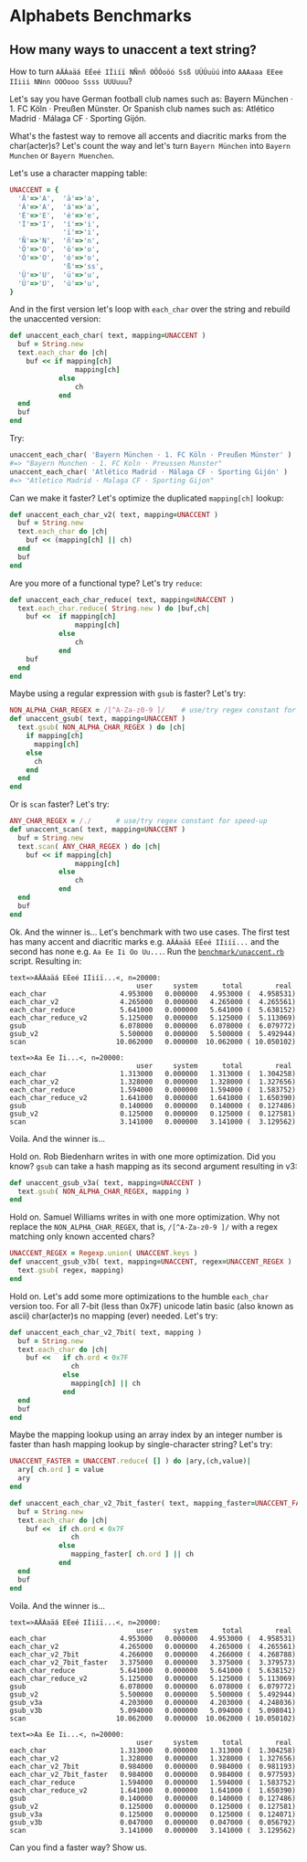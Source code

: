 # Alphabets Benchmarks


## How many ways to unaccent a text string?

How to turn `AÄÁaäá EÉeé IÍiíï NÑnñ OÖÓoöó Ssß UÜÚuüú`
into `AAAaaa EEee IIiii NNnn OOOooo Ssss UUUuuu`?

Let's say you have German football club names such as:
Bayern München · 1. FC Köln · Preußen Münster.
Or Spanish club names such as:
Atlético Madrid · Málaga CF · Sporting Gijón.

What's the fastest way to remove all accents and diacritic marks
from the char(acter)s?
Let's count the way
and let's turn
`Bayern München` into `Bayern Munchen` or `Bayern Muenchen`.

Let's use a character mapping table:

``` ruby
UNACCENT = {
  'Ä'=>'A',  'ä'=>'a',
  'Á'=>'A',  'á'=>'a',
  'É'=>'E',  'é'=>'e',
  'Í'=>'I',  'í'=>'i',
             'ï'=>'i',
  'Ñ'=>'N',  'ñ'=>'n',
  'Ö'=>'O',  'ö'=>'o',
  'Ó'=>'O',  'ó'=>'o',
             'ß'=>'ss',
  'Ü'=>'U',  'ü'=>'u',
  'Ú'=>'U',  'ú'=>'u',
}
```

And in the first version let's loop with `each_char`
over the string and rebuild the unaccented version:

``` ruby
def unaccent_each_char( text, mapping=UNACCENT )
  buf = String.new
  text.each_char do |ch|
    buf << if mapping[ch]
                mapping[ch]
            else
                ch
            end
  end
  buf
end
```

Try:

``` ruby
unaccent_each_char( 'Bayern München · 1. FC Köln · Preußen Münster' )
#=> "Bayern Munchen · 1. FC Koln · Preussen Munster"
unaccent_each_char( 'Atlético Madrid · Málaga CF · Sporting Gijón' )
#=> "Atletico Madrid · Malaga CF · Sporting Gijon"
```

Can we make it faster? Let's optimize the duplicated `mapping[ch]` lookup:

``` ruby
def unaccent_each_char_v2( text, mapping=UNACCENT )
  buf = String.new
  text.each_char do |ch|
    buf << (mapping[ch] || ch)
  end
  buf
end
```

Are you more of a functional type? Let's try `reduce`:

``` ruby
def unaccent_each_char_reduce( text, mapping=UNACCENT )
  text.each_char.reduce( String.new ) do |buf,ch|
    buf <<  if mapping[ch]
                mapping[ch]
            else
                ch
            end
    buf
  end
end
```

Maybe using a regular expression with `gsub` is faster? Let's try:

``` ruby
NON_ALPHA_CHAR_REGEX = /[^A-Za-z0-9 ]/    # use/try regex constant for speed-up
def unaccent_gsub( text, mapping=UNACCENT )
  text.gsub( NON_ALPHA_CHAR_REGEX ) do |ch|
    if mapping[ch]
      mapping[ch]
    else
      ch
    end
  end
end
```

Or is `scan` faster? Let's try:

``` ruby
ANY_CHAR_REGEX = /./      # use/try regex constant for speed-up
def unaccent_scan( text, mapping=UNACCENT )
  buf = String.new
  text.scan( ANY_CHAR_REGEX ) do |ch|
    buf << if mapping[ch]
                mapping[ch]
            else
                ch
            end
  end
  buf
end
```

Ok. And the winner is...  Let's benchmark with two use cases.
The first test has many accent and diacritic marks e.g. `AÄÁaäá EÉeé IÍiíï...`
and the second has none e.g. `Aa Ee Ii Oo Uu...`.
Run the [`benchmark/unaccent.rb`](unaccent.rb) script.
Resulting in:


```
text=>AÄÁaäá EÉeé IÍiíï...<, n=20000:
                               user     system      total        real
each_char                  4.953000   0.000000   4.953000 (  4.958531)
each_char_v2               4.265000   0.000000   4.265000 (  4.265561)
each_char_reduce           5.641000   0.000000   5.641000 (  5.638152)
each_char_reduce_v2        5.125000   0.000000   5.125000 (  5.113069)
gsub                       6.078000   0.000000   6.078000 (  6.079772)
gsub_v2                    5.500000   0.000000   5.500000 (  5.492944)
scan                      10.062000   0.000000  10.062000 ( 10.050102)

text=>Aa Ee Ii...<, n=20000:
                               user     system      total        real
each_char                  1.313000   0.000000   1.313000 (  1.304258)
each_char_v2               1.328000   0.000000   1.328000 (  1.327656)
each_char_reduce           1.594000   0.000000   1.594000 (  1.583752)
each_char_reduce_v2        1.641000   0.000000   1.641000 (  1.650390)
gsub                       0.140000   0.000000   0.140000 (  0.127486)
gsub_v2                    0.125000   0.000000   0.125000 (  0.127581)
scan                       3.141000   0.000000   3.141000 (  3.129562)
```

Voila. And the winner is...  

Hold on. Rob Biedenharn writes in with one more optimization.
Did you know? `gsub` can take a hash mapping as its second argument
resulting in v3:

``` ruby
def unaccent_gsub_v3a( text, mapping=UNACCENT )
  text.gsub( NON_ALPHA_CHAR_REGEX, mapping )
end
```

Hold on. Samuel Williams writes in with one more optimization.
Why not replace the `NON_ALPHA_CHAR_REGEX`, that is, `/[^A-Za-z0-9 ]/`
with a regex matching only known accented chars?

``` ruby
UNACCENT_REGEX = Regexp.union( UNACCENT.keys )
def unaccent_gsub_v3b( text, mapping=UNACCENT, regex=UNACCENT_REGEX )
  text.gsub( regex, mapping)
end
```


Hold on. Let's add some more optimizations to the humble `each_char` version too.
For all 7-bit (less than 0x7F) unicode latin basic (also known as ascii)
char(acter)s no mapping (ever) needed. Let's try:

``` ruby
def unaccent_each_char_v2_7bit( text, mapping )
  buf = String.new
  text.each_char do |ch|
    buf <<   if ch.ord < 0x7F
               ch
             else
               mapping[ch] || ch
             end
  end
  buf
end
```

Maybe the mapping lookup using an array index by an integer number
is faster than hash mapping lookup by single-character string?
Let's try:

``` ruby
UNACCENT_FASTER = UNACCENT.reduce( [] ) do |ary,(ch,value)|
  ary[ ch.ord ] = value
  ary
end

def unaccent_each_char_v2_7bit_faster( text, mapping_faster=UNACCENT_FASTER )
  buf = String.new
  text.each_char do |ch|
    buf <<  if ch.ord < 0x7F   
               ch
            else
               mapping_faster[ ch.ord ] || ch
            end
  end
  buf
end
```

Voila. And the winner is...  

```
text=>AÄÁaäá EÉeé IÍiíï...<, n=20000:
                               user     system      total        real
each_char                  4.953000   0.000000   4.953000 (  4.958531)
each_char_v2               4.265000   0.000000   4.265000 (  4.265561)
each_char_v2_7bit          4.266000   0.000000   4.266000 (  4.268788)
each_char_v2_7bit_faster   3.375000   0.000000   3.375000 (  3.379573)
each_char_reduce           5.641000   0.000000   5.641000 (  5.638152)
each_char_reduce_v2        5.125000   0.000000   5.125000 (  5.113069)
gsub                       6.078000   0.000000   6.078000 (  6.079772)
gsub_v2                    5.500000   0.000000   5.500000 (  5.492944)
gsub_v3a                   4.203000   0.000000   4.203000 (  4.248036)
gsub_v3b                   5.094000   0.000000   5.094000 (  5.098041)
scan                      10.062000   0.000000  10.062000 ( 10.050102)

text=>Aa Ee Ii...<, n=20000:
                               user     system      total        real
each_char                  1.313000   0.000000   1.313000 (  1.304258)
each_char_v2               1.328000   0.000000   1.328000 (  1.327656)
each_char_v2_7bit          0.984000   0.000000   0.984000 (  0.981193)
each_char_v2_7bit_faster   0.984000   0.000000   0.984000 (  0.977593)
each_char_reduce           1.594000   0.000000   1.594000 (  1.583752)
each_char_reduce_v2        1.641000   0.000000   1.641000 (  1.650390)
gsub                       0.140000   0.000000   0.140000 (  0.127486)
gsub_v2                    0.125000   0.000000   0.125000 (  0.127581)
gsub_v3a                   0.125000   0.000000   0.125000 (  0.124071)
gsub_v3b                   0.047000   0.000000   0.047000 (  0.056792)
scan                       3.141000   0.000000   3.141000 (  3.129562)
```

Can you find a faster way? Show us.
